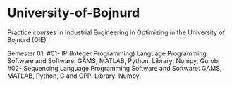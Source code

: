 # University-of-Bojnurd
Practice courses in Industrial Engineering in Optimizing in the University of Bojnurd (OIE)


Semester 01:
        #01- IP (Integer Programming) 
              Language Programming Software and Software:
                GAMS, MATLAB, Python.
              Library:
                Numpy, Gurobi
        #02- Sequencing
              Language Programming Software and Software:
                GAMS, MATLAB, Python, C and CPP.
              Library:
                Numpy.
                
